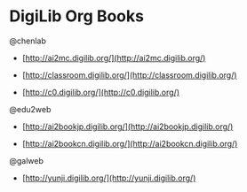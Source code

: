 # DigiLib Org Books

@chenlab

* [http://ai2mc.digilib.org/](http://ai2mc.digilib.org/)

* [http://classroom.digilib.org/](http://classroom.digilib.org/)

* [http://c0.digilib.org/](http://c0.digilib.org/)

@edu2web

* [http://ai2bookjp.digilib.org/](http://ai2bookjp.digilib.org/)

* [http://ai2bookcn.digilib.org/](http://ai2bookcn.digilib.org/)

@galweb

* [http://yunji.digilib.org/](http://yunji.digilib.org/)



